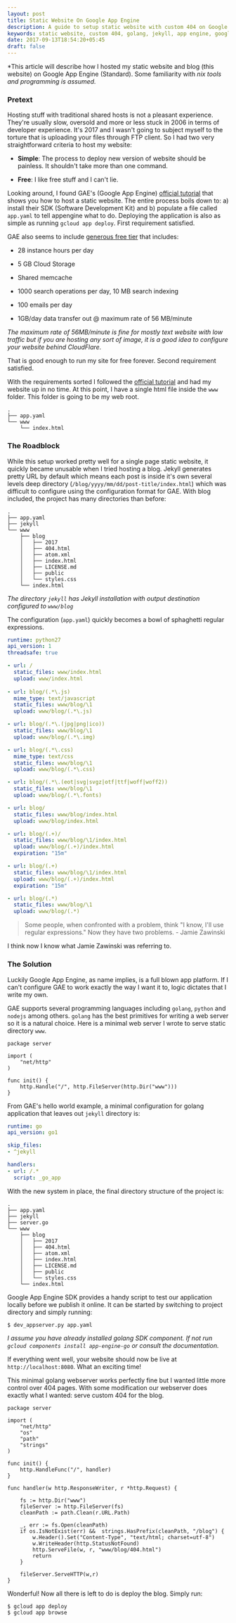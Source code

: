 ```yaml
---
layout: post
title: Static Website On Google App Engine
description: A guide to setup static website with custom 404 on Google App Engine.
keywords: static website, custom 404, golang, jekyll, app engine, google app engine, guide
date: 2017-09-13T18:54:20+05:45
draft: false
---
```


*This article will describe how I hosted my static website and blog (this website) on Google App Engine (Standard). Some familiarity with *nix tools and programming is assumed.*

### Pretext

Hosting stuff with traditional shared hosts is not a pleasant experience. They're usually slow, oversold and more or less stuck in 2006 in terms of developer experience. It's 2017 and I wasn't going to subject myself to the torture that is uploading your files through FTP client. So I had two very straightforward criteria to host my website:

* __Simple__: The process to deploy new version of website should be painless. It shouldn't take more than one command.

* __Free__: I like free stuff and I can't lie.


Looking around, I found GAE's (Google App Engine) [official tutorial][1] that shows you how to host a static website. The entire process boils down to: a) install their SDK (Software Development Kit) and b) populate a file called `app.yaml` to tell appengine what to do. Deploying the application is also as simple as running `gcloud app deploy`. First requirement satisfied.

GAE also seems to include [generous free tier][2] that includes:

* 28 instance hours per day

* 5 GB Cloud Storage

* Shared memcache

* 1000 search operations per day, 10 MB search indexing

* 100 emails per day

* 1GB/day data transfer out @ maximum rate of 56 MB/minute

_The maximum rate of 56MB/minute is fine for mostly text website with low traffic but if you are hosting any sort of image, it is a good idea to configure your website behind CloudFlare._

That is good enough to run my site for free forever. Second requirement satisfied.

With the requirements sorted I followed the [official tutorial][1] and had my website up in no time. At this point, I have a single html file inside the `www` folder. This folder is going to be my web root.
```shell
.
├── app.yaml
└── www
    └── index.html

```

### The Roadblock

While this setup worked pretty well for a single page static website, it quickly became unusable when I tried hosting a blog. Jekyll generates pretty URL by default which means each post is inside it's own several levels deep directory (`/blog/yyyy/mm/dd/post-title/index.html`) which was difficult to configure using the configuration format for GAE. With blog included, the project has many directories than before:

```text
.
├── app.yaml
├── jekyll
└── www
    ├── blog
    │   ├── 2017
    │   ├── 404.html
    │   ├── atom.xml
    │   ├── index.html
    │   ├── LICENSE.md
    │   ├── public
    │   └── styles.css
    └── index.html
```
_The directory `jekyll` has Jekyll installation with output destination configured to `www/blog`_

The configuration (`app.yaml`) quickly becomes a bowl of sphaghetti regular expressions.

```yaml
runtime: python27
api_version: 1
threadsafe: true

- url: /
  static_files: www/index.html
  upload: www/index.html
  
- url: blog/(.*\.js)
  mime_type: text/javascript
  static_files: www/blog/\1
  upload: www/blog/(.*\.js)

- url: blog/(.*\.(jpg|png|ico))
  static_files: www/blog/\1
  upload: www/blog/(.*\.img)

- url: blog/(.*\.css)
  mime_type: text/css
  static_files: www/blog/\1
  upload: www/blog/(.*\.css)

- url: blog/(.*\.(eot|svg|svgz|otf|ttf|woff|woff2))
  static_files: www/blog/\1
  upload: www/blog/(.*\.fonts)

- url: blog/
  static_files: www/blog/index.html
  upload: www/blog/index.html

- url: blog/(.+)/
  static_files: www/blog/\1/index.html
  upload: www/blog/(.+)/index.html
  expiration: "15m"

- url: blog/(.+)
  static_files: www/blog/\1/index.html
  upload: www/blog/(.+)/index.html
  expiration: "15m"

- url: blog/(.*)
  static_files: www/blog/\1
  upload: www/blog/(.*)
```
> Some people, when confronted with a problem, think "I know, I'll use regular expressions." Now they have two problems. - Jamie Zawinski


I think now I know what Jamie Zawinski was referring to.

### The Solution
Luckily Google App Engine, as name implies, is a full blown app platform. If I can't configure GAE to work exactly the way I want it to, logic dictates that I write my own.

GAE supports several programming languages including `golang`, `python` and `nodejs` among others. `golang` has the best primitives for writing a web server so it is a natural choice. Here is a minimal web server I wrote to serve static directory `www`.
```golang
package server

import (
    "net/http"
)

func init() {
    http.Handle("/", http.FileServer(http.Dir("www")))
}
```

From GAE's hello world example, a minimal configuration for golang application that leaves out `jekyll` directory is:
```yaml
runtime: go
api_version: go1

skip_files: 
- ^jekyll

handlers:
- url: /.*
  script: _go_app
```

With the new system in place, the final directory structure of the project is:
```text
.
├── app.yaml
├── jekyll
├── server.go
└── www
    ├── blog
    │   ├── 2017
    │   ├── 404.html
    │   ├── atom.xml
    │   ├── index.html
    │   ├── LICENSE.md
    │   ├── public
    │   └── styles.css
    └── index.html

```

Google App Engine SDK provides a handy script to test our application locally before we publish it online. It can be started by switching to project directory and simply running:
```shell
$ dev_appserver.py app.yaml
```
_I assume you have already installed golang SDK component. If not run `gcloud components install app-engine-go` or consult the documentation._

If everything went well, your website should now be live at `http://localhost:8080`. What an exciting time!

This minimal golang webserver works perfectly fine but I wanted little more control over 404 pages. With some modification our webserver does exactly what I wanted: serve custom 404 for the blog.

```golang
package server

import (
    "net/http"
    "os"
    "path"
    "strings"
)

func init() {
    http.HandleFunc("/", handler)
}

func handler(w http.ResponseWriter, r *http.Request) {

    fs := http.Dir("www")
    fileServer := http.FileServer(fs)
    cleanPath := path.Clean(r.URL.Path)

    _, err := fs.Open(cleanPath)
    if os.IsNotExist(err) &&  strings.HasPrefix(cleanPath, "/blog") {
        w.Header().Set("Content-Type", "text/html; charset=utf-8")
        w.WriteHeader(http.StatusNotFound)
        http.ServeFile(w, r, "www/blog/404.html")
        return
    }

    fileServer.ServeHTTP(w,r)
}

```

Wonderful! Now all there is left to do is deploy the blog. Simply run:
```shell
$ gcloud app deploy
$ gcloud app browse
```

[1]: https://cloud.google.com/appengine/docs/standard/python/getting-started/hosting-a-static-website
[2]: https://cloud.google.com/free/
